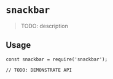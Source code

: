 # `snackbar`

> TODO: description

## Usage

```
const snackbar = require('snackbar');

// TODO: DEMONSTRATE API
```
